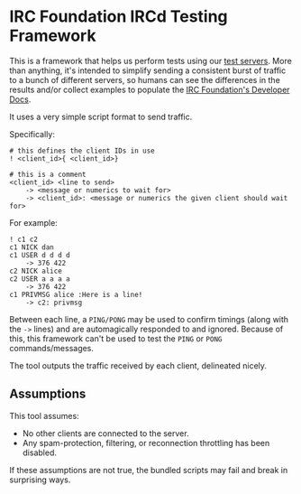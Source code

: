 # IRC Foundation IRCd Testing Framework
This is a framework that helps us perform tests using our [test servers](https://github.com/irccom/test-servers). More than anything, it's intended to simplify sending a consistent burst of traffic to a bunch of different servers, so humans can see the differences in the results and/or collect examples to populate the [IRC Foundation's Developer Docs](https://github.com/irccom/devdocs).

It uses a very simple script format to send traffic.

Specifically:

    # this defines the client IDs in use
    ! <client_id>{ <client_id>}

    # this is a comment
    <client_id> <line to send>
        -> <message or numerics to wait for>
        -> <client_id>: <message or numerics the given client should wait for>

For example:

    ! c1 c2
    c1 NICK dan
    c1 USER d d d d
        -> 376 422
    c2 NICK alice
    c2 USER a a a a
        -> 376 422
    c1 PRIVMSG alice :Here is a line!
        -> c2: privmsg

Between each line, a `PING/PONG` may be used to confirm timings (along with the `->` lines) and are automagically responded to and ignored. Because of this, this framework can't be used to test the `PING` or `PONG` commands/messages.

The tool outputs the traffic received by each client, delineated nicely.


## Assumptions
This tool assumes:

- No other clients are connected to the server.
- Any spam-protection, filtering, or reconnection throttling has been disabled.

If these assumptions are not true, the bundled scripts may fail and break in surprising ways.
